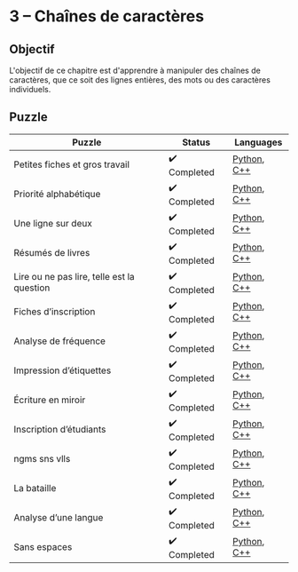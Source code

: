 # 3 – Chaînes de caractères

## Objectif

L'objectif de ce chapitre est d'apprendre à manipuler des chaînes de caractères, que ce soit des lignes entières, des mots ou des caractères individuels.

## Puzzle

| Puzzle                                     | Status                       | Languages                                                                                                                                                            |
| ------------------------------------------ | ---------------------------- | -------------------------------------------------------------------------------------------------------------------------------------------------------------------- |
| Petites fiches et gros travail             | :heavy_check_mark: Completed | [Python](./01%20-%20Petites%20fiches%20et%20gros%20travail.py), [C++](./01%20-%20Petites%20fiches%20et%20gros%20travail.cpp)                                         |
| Priorité alphabétique                      | :heavy_check_mark: Completed | [Python](./02%20-%20Priorité%20alphabétique.py), [C++](./02%20-%20Priorité%20alphabétique.cpp)                                                                       |
| Une ligne sur deux                         | :heavy_check_mark: Completed | [Python](./03%20-%20Une%20ligne%20sur%20deux.py), [C++](./03%20-%20Une%20ligne%20sur%20deux.cpp)                                                                     |
| Résumés de livres                          | :heavy_check_mark: Completed | [Python](./04%20-%20Résumés%20de%20livres.py), [C++](./04%20-%20Résumés%20de%20livres.cpp)                                                                           |
| Lire ou ne pas lire, telle est la question | :heavy_check_mark: Completed | [Python](./05%20-%20Lire%20ou%20ne%20pas%20lire,%20telle%20est%20la%20question.py), [C++](./05%20-%20Lire%20ou%20ne%20pas%20lire,%20telle%20est%20la%20question.cpp) |
| Fiches d’inscription                       | :heavy_check_mark: Completed | [Python](./06%20-%20Fiches%20d’inscription.py), [C++](./06%20-%20Fiches%20d’inscription.cpp)                                                                         |
| Analyse de fréquence                       | :heavy_check_mark: Completed | [Python](./07%20-%20Analyse%20de%20fréquence.py), [C++](./07%20-%20Analyse%20de%20fréquence.cpp)                                                                     |
| Impression d’étiquettes                    | :heavy_check_mark: Completed | [Python](./08%20-%20Impression%20d’étiquettes.py), [C++](./08%20-%20Impression%20d’étiquettes.cpp)                                                                   |
| Écriture en miroir                         | :heavy_check_mark: Completed | [Python](./09%20-%20Écriture%20en%20miroir.py), [C++](./09%20-%20Écriture%20en%20miroir.cpp)                                                                         |
| Inscription d’étudiants                    | :heavy_check_mark: Completed | [Python](./10%20-%20Inscription%20d’étudiants.py), [C++](./10%20-%20Inscription%20d’étudiants.cpp)                                                                   |
| ngms sns vlls                              | :heavy_check_mark: Completed | [Python](./11%20-%20ngms%20sns%20vlls.py), [C++](./11%20-%20ngms%20sns%20vlls.cpp)                                                                                   |
| La bataille                                | :heavy_check_mark: Completed | [Python](./12%20-%20La%20bataille.py), [C++](./12%20-%20La%20bataille.cpp)                                                                                           |
| Analyse d’une langue                       | :heavy_check_mark: Completed | [Python](./13%20-%20Analyse%20d’une%20langue.py), [C++](./13%20-%20Analyse%20d’une%20langue.cpp)                                                                     |
| Sans espaces                               | :heavy_check_mark: Completed | [Python](./14%20-%20Sans%20espaces.py), [C++](./14%20-%20Sans%20espaces.cpp)                                                                                         |

